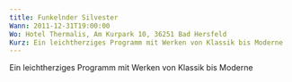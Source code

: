 ```yaml
---
title: Funkelnder Silvester
Wann: 2011-12-31T19:00:00
Wo: Hotel Thermalis, Am Kurpark 10, 36251 Bad Hersfeld
Kurz: Ein leichtherziges Programm mit Werken von Klassik bis Moderne
---
```


Ein leichtherziges Programm mit Werken von Klassik bis Moderne